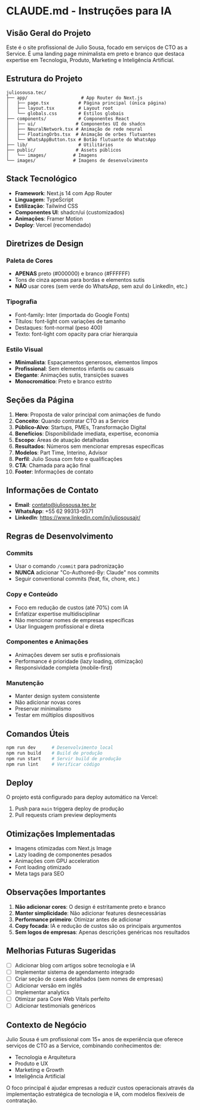 # CLAUDE.md - Instruções para IA

## Visão Geral do Projeto

Este é o site profissional de Julio Sousa, focado em serviços de CTO as a Service. É uma landing page minimalista em preto e branco que destaca expertise em Tecnologia, Produto, Marketing e Inteligência Artificial.

## Estrutura do Projeto

```
juliosousa.tec/
├── app/                    # App Router do Next.js
│   ├── page.tsx           # Página principal (única página)
│   ├── layout.tsx         # Layout root
│   └── globals.css        # Estilos globais
├── components/            # Componentes React
│   ├── ui/               # Componentes UI do shadcn
│   ├── NeuralNetwork.tsx # Animação de rede neural
│   ├── FloatingOrbs.tsx  # Animação de orbes flutuantes
│   └── WhatsAppButton.tsx # Botão flutuante do WhatsApp
├── lib/                   # Utilitários
├── public/               # Assets públicos
│   └── images/          # Imagens
└── images/              # Imagens de desenvolvimento
```

## Stack Tecnológico

- **Framework**: Next.js 14 com App Router
- **Linguagem**: TypeScript
- **Estilização**: Tailwind CSS
- **Componentes UI**: shadcn/ui (customizados)
- **Animações**: Framer Motion
- **Deploy**: Vercel (recomendado)

## Diretrizes de Design

### Paleta de Cores
- **APENAS** preto (#000000) e branco (#FFFFFF)
- Tons de cinza apenas para bordas e elementos sutis
- **NÃO** usar cores (sem verde do WhatsApp, sem azul do LinkedIn, etc.)

### Tipografia
- Font-family: Inter (importada do Google Fonts)
- Títulos: font-light com variações de tamanho
- Destaques: font-normal (peso 400)
- Texto: font-light com opacity para criar hierarquia

### Estilo Visual
- **Minimalista**: Espaçamentos generosos, elementos limpos
- **Profissional**: Sem elementos infantis ou casuais
- **Elegante**: Animações sutis, transições suaves
- **Monocromático**: Preto e branco estrito

## Seções da Página

1. **Hero**: Proposta de valor principal com animações de fundo
2. **Conceito**: Quando contratar CTO as a Service
3. **Público-Alvo**: Startups, PMEs, Transformação Digital
4. **Benefícios**: Disponibilidade imediata, expertise, economia
5. **Escopo**: Áreas de atuação detalhadas
6. **Resultados**: Números sem mencionar empresas específicas
7. **Modelos**: Part Time, Interino, Advisor
8. **Perfil**: Julio Sousa com foto e qualificações
9. **CTA**: Chamada para ação final
10. **Footer**: Informações de contato

## Informações de Contato

- **Email**: contato@juliosousa.tec.br
- **WhatsApp**: +55 62 99313-9371
- **LinkedIn**: https://www.linkedin.com/in/juliosousajr/

## Regras de Desenvolvimento

### Commits
- Usar o comando `/commit` para padronização
- **NUNCA** adicionar "Co-Authored-By: Claude" nos commits
- Seguir conventional commits (feat, fix, chore, etc.)

### Copy e Conteúdo
- Foco em redução de custos (até 70%) com IA
- Enfatizar expertise multidisciplinar
- Não mencionar nomes de empresas específicas
- Usar linguagem profissional e direta

### Componentes e Animações
- Animações devem ser sutis e profissionais
- Performance é prioridade (lazy loading, otimização)
- Responsividade completa (mobile-first)

### Manutenção
- Manter design system consistente
- Não adicionar novas cores
- Preservar minimalismo
- Testar em múltiplos dispositivos

## Comandos Úteis

```bash
npm run dev      # Desenvolvimento local
npm run build    # Build de produção
npm run start    # Servir build de produção
npm run lint     # Verificar código
```

## Deploy

O projeto está configurado para deploy automático na Vercel:
1. Push para `main` triggera deploy de produção
2. Pull requests criam preview deployments

## Otimizações Implementadas

- Imagens otimizadas com Next.js Image
- Lazy loading de componentes pesados
- Animações com GPU acceleration
- Font loading otimizado
- Meta tags para SEO

## Observações Importantes

1. **Não adicionar cores**: O design é estritamente preto e branco
2. **Manter simplicidade**: Não adicionar features desnecessárias
3. **Performance primeiro**: Otimizar antes de adicionar
4. **Copy focada**: IA e redução de custos são os principais argumentos
5. **Sem logos de empresas**: Apenas descrições genéricas nos resultados

## Melhorias Futuras Sugeridas

- [ ] Adicionar blog com artigos sobre tecnologia e IA
- [ ] Implementar sistema de agendamento integrado
- [ ] Criar seção de cases detalhados (sem nomes de empresas)
- [ ] Adicionar versão em inglês
- [ ] Implementar analytics
- [ ] Otimizar para Core Web Vitals perfeito
- [ ] Adicionar testimonials genéricos

## Contexto de Negócio

Julio Sousa é um profissional com 15+ anos de experiência que oferece serviços de CTO as a Service, combinando conhecimentos de:
- Tecnologia e Arquitetura
- Produto e UX
- Marketing e Growth
- Inteligência Artificial

O foco principal é ajudar empresas a reduzir custos operacionais através da implementação estratégica de tecnologia e IA, com modelos flexíveis de contratação.
